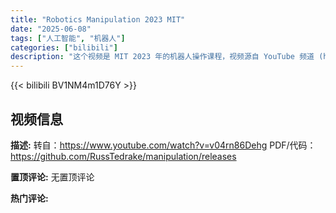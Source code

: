 ```yaml
---
title: "Robotics Manipulation 2023 MIT"
date: "2025-06-08"
tags: ["人工智能", "机器人"]
categories: ["bilibili"]
description: "这个视频是 MIT 2023 年的机器人操作课程，视频源自 YouTube 频道 (https://www.youtube.com/watch?v=v04rn86Dehg)，相关的 PDF 资料和代码可以在 GitHub (https://github.com/RussTedrake/manipulation/releases) 上找到。该视频主要涉及人工智能和机器人领域。"
---
```


{{< bilibili BV1NM4m1D76Y >}}

## 视频信息

**描述:**
转自：https://www.youtube.com/watch?v=v04rn86Dehg
PDF/代码：https://github.com/RussTedrake/manipulation/releases

**置顶评论:**
无置顶评论

**热门评论:**
